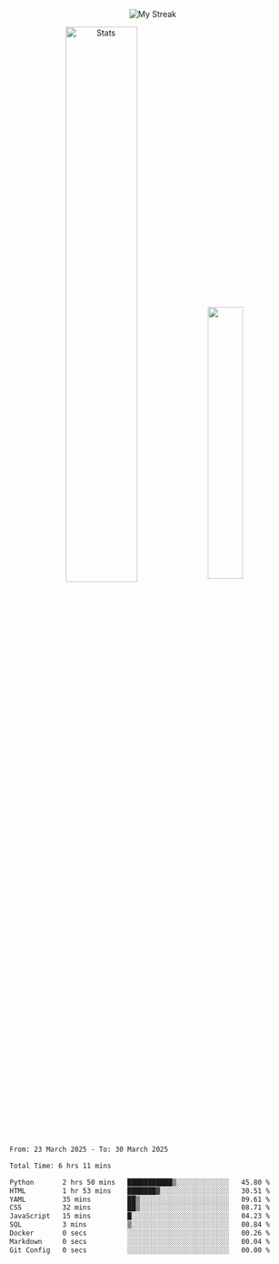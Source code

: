 <p align="center">
<picture>
  <source media="(prefers-color-scheme: dark)" srcset="http://github-readme-streak-stats.herokuapp.com?user=semolik&theme=dark&hide_border=true&background=DD272700">
  <img alt="My Streak" src="http://github-readme-streak-stats.herokuapp.com?user=semolik&hide_border=true">
</picture>
</p>
<div align="center">
  <picture>
    <source media="(prefers-color-scheme: dark)" srcset="https://github-readme-stats.vercel.app/api?username=semolik&show_icons=true&bg_color=DD272700&hide_border=true&theme=dark">
        <img alt="Stats" src="https://github-readme-stats.vercel.app/api?username=semolik&show_icons=true&bg_color=DD272700&hide_border=true" width="50%" >
  </picture>
  <sup>
  <picture>
  <source media="(prefers-color-scheme: dark)" srcset="https://github-readme-stats.vercel.app/api/top-langs/?username=semolik&layout=compact&hide_border=true&bg_color=DD272700&theme=dark">
  <img src="https://github-readme-stats.vercel.app/api/top-langs/?username=semolik&layout=compact&hide_border=true" width="35%" />
  </picture>
  </sup>
</div>
<!--START_SECTION:waka-->

```txt
From: 23 March 2025 - To: 30 March 2025

Total Time: 6 hrs 11 mins

Python       2 hrs 50 mins   ███████████▒░░░░░░░░░░░░░   45.80 %
HTML         1 hr 53 mins    ███████▓░░░░░░░░░░░░░░░░░   30.51 %
YAML         35 mins         ██▒░░░░░░░░░░░░░░░░░░░░░░   09.61 %
CSS          32 mins         ██▒░░░░░░░░░░░░░░░░░░░░░░   08.71 %
JavaScript   15 mins         █░░░░░░░░░░░░░░░░░░░░░░░░   04.23 %
SQL          3 mins          ▒░░░░░░░░░░░░░░░░░░░░░░░░   00.84 %
Docker       0 secs          ░░░░░░░░░░░░░░░░░░░░░░░░░   00.26 %
Markdown     0 secs          ░░░░░░░░░░░░░░░░░░░░░░░░░   00.04 %
Git Config   0 secs          ░░░░░░░░░░░░░░░░░░░░░░░░░   00.00 %
```

<!--END_SECTION:waka-->

